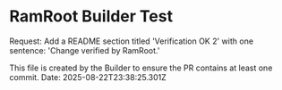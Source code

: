 # RamRoot Builder Test

Request: Add a README section titled 'Verification OK 2' with one sentence: 'Change verified by RamRoot.'

This file is created by the Builder to ensure the PR contains at least one commit.
Date: 2025-08-22T23:38:25.301Z
